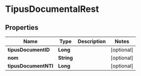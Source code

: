 

# TipusDocumentalRest


## Properties

| Name | Type | Description | Notes |
|------------ | ------------- | ------------- | -------------|
|**tipusDocumentID** | **Long** |  |  [optional] |
|**nom** | **String** |  |  [optional] |
|**tipusDocumentNTI** | **Long** |  |  [optional] |




